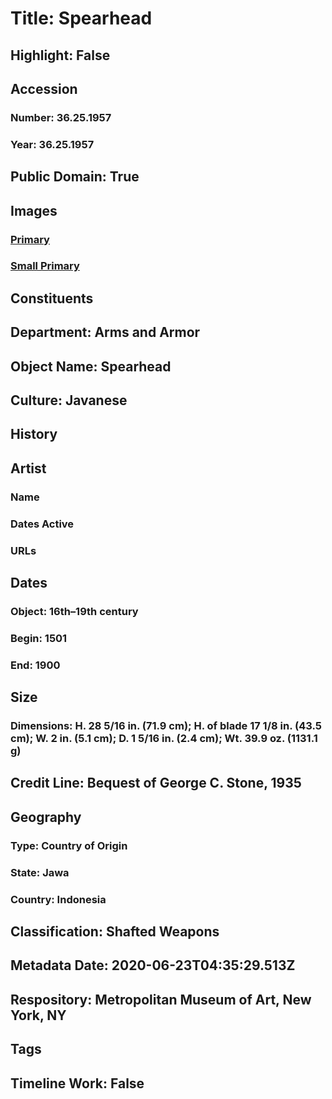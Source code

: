 # Title: Spearhead
## Highlight: False
## Accession
### Number: 36.25.1957
### Year: 36.25.1957
## Public Domain: True
## Images
### [Primary](https://images.metmuseum.org/CRDImages/aa/original/36.25.1957_001Jan2015.jpg)
### [Small Primary](https://images.metmuseum.org/CRDImages/aa/web-large/36.25.1957_001Jan2015.jpg)
## Constituents
## Department: Arms and Armor
## Object Name: Spearhead
## Culture: Javanese
## History
## Artist
### Name
### Dates Active
### URLs
## Dates
### Object: 16th–19th century
### Begin: 1501
### End: 1900
## Size
### Dimensions: H. 28 5/16 in. (71.9 cm); H. of blade 17 1/8 in. (43.5 cm); W. 2 in. (5.1 cm); D. 1 5/16 in. (2.4 cm); Wt. 39.9 oz. (1131.1 g)
## Credit Line: Bequest of George C. Stone, 1935
## Geography
### Type: Country of Origin
### State: Jawa
### Country: Indonesia
## Classification: Shafted Weapons
## Metadata Date: 2020-06-23T04:35:29.513Z
## Respository: Metropolitan Museum of Art, New York, NY
## Tags
## Timeline Work: False